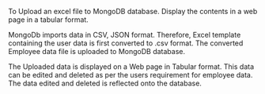 To Upload an excel file to MongoDB database. Display the contents in a web page in a tabular format.

MongoDb imports data in CSV, JSON format. 
Therefore, Excel template containing the user data is first converted to .csv format. 
The converted Employee data file is uploaded to MongoDB database.

The Uploaded data is displayed on a Web page in Tabular format. 
This data can be edited and deleted as per the users requirement for employee data.
The data edited and deleted is reflected onto the database.